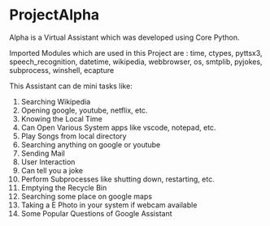 # ProjectAlpha

Alpha is a Virtual Assistant which was developed using Core Python.

Imported Modules which are used in this Project are : time, ctypes, pyttsx3, speech_recognition, datetime, wikipedia, webbrowser, os, smtplib, pyjokes, subprocess, winshell, ecapture

This Assistant can de mini tasks like:

1. Searching Wikipedia
2. Opening google, youtube, netflix, etc.
3. Knowing the Local Time
4. Can Open Various System apps like vscode, notepad, etc.
5. Play Songs from local directory
6. Searching anything on google or youtube
7. Sending Mail
8. User Interaction
9. Can tell you a joke
10. Perform Subprocesses like shutting down, restarting, etc.
11. Emptying the Recycle Bin
12. Searching some place on google maps
13. Taking a E Photo in your system if webcam available
14. Some Popular Questions of Google Assistant
